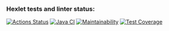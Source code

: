 ### Hexlet tests and linter status:
[![Actions Status](https://github.com/RassAnDev/java-project-72/workflows/hexlet-check/badge.svg)](https://github.com/RassAnDev/java-project-72/actions)
[![Java CI](https://github.com/RassAnDev/java-project-72/actions/workflows/main.yml/badge.svg)](https://github.com/RassAnDev/java-project-72/actions/workflows/main.yml)
[![Maintainability](https://api.codeclimate.com/v1/badges/d5e737153c152de20da6/maintainability)](https://codeclimate.com/github/RassAnDev/java-project-72/maintainability)
[![Test Coverage](https://api.codeclimate.com/v1/badges/d5e737153c152de20da6/test_coverage)](https://codeclimate.com/github/RassAnDev/java-project-72/test_coverage)
